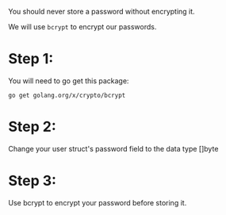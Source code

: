 You should never store a password without encrypting it.

We will use ```bcrypt``` to encrypt our passwords.

# Step 1: 

You will need to go get this package:

```
go get golang.org/x/crypto/bcrypt
```

# Step 2:
Change your user struct's password field to the data type []byte

# Step 3:
Use bcrypt to encrypt your password before storing it.